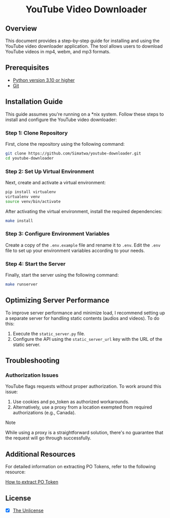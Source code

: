<h1 align="center">YouTube Video Downloader</h1>

## Overview

This document provides a step-by-step guide for installing and using the YouTube video downloader application. The tool allows users to download YouTube videos in mp4, webm, and mp3 formats.

## Prerequisites

- [Python version 3.10 or higher](https://python.org)
- [Git](https://git-scm.com/)

## Installation Guide

This guide assumes you're running on a *nix system. Follow these steps to install and configure the YouTube video downloader:

### Step 1: Clone Repository

First, clone the repository using the following command:

```sh
git clone https://github.com/Simatwa/youtube-downloader.git
cd youtube-downloader
```

### Step 2: Set Up Virtual Environment

Next, create and activate a virtual environment:

```sh
pip install virtualenv
virtualenv venv
source venv/bin/activate
```

After activating the virtual environment, install the required dependencies:

```sh
make install
```

### Step 3: Configure Environment Variables

Create a copy of the `.env.example` file and rename it to `.env`. Edit the `.env` file to set up your environment variables according to your needs.

### Step 4: Start the Server

Finally, start the server using the following command:

```sh
make runserver
```

## Optimizing Server Performance

To improve server performance and minimize load, I recommend setting up a separate server for handling static contents (audios and videos). To do this:

1. Execute the `static_server.py` file.
2. Configure the API using the `static_server_url` key with the URL of the static server.

## Troubleshooting

### Authorization Issues

YouTube flags requests without proper authorization. To work around this issue:

1. Use cookies and po_token as authorized workarounds.
2. Alternatively, use a proxy from a location exempted from required authorizations (e.g., Canada).

> [!NOTE]
> While using a proxy is a straightforward solution, there's no guarantee that the request will go through successfully.

## Additional Resources

For detailed information on extracting PO Tokens, refer to the following resource:

[How to extract PO Token](https://github.com/yt-dlp/yt-dlp/wiki/Extractors#po-token-guide)

## License

- [x] [The Unlicense](LICENSE)